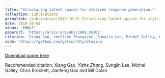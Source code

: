 ```yaml
---
title: "Structuring latent spaces for stylized response generation."
collection: publications
permalink: /publication/2019-10-01-Structuring-latent-spaces-for-stylized-response-generation
date: 2019-10-01
venue: 'EMNLP'
paperurl: 'https://arxiv.org/abs/1909.05361'
citation: 'Xiang Gao, <b>Yizhe Zhang</b>, Sungjin Lee, Michel Galley, Chris Brockett, Jianfeng Gao and Bill Dolan'
code: 'https://github.com/golsun/StyleFusion'
---
```

[Download paper here](https://arxiv.org/abs/1909.05361)

Recommended citation: Xiang Gao, *Yizhe Zhang*, Sungjin Lee, Michel Galley, Chris Brockett, Jianfeng Gao and Bill Dolan